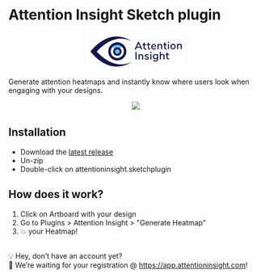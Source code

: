 <h1>Attention Insight Sketch plugin</h1>
<p align="center">
  <img width="192px" src="./images/attention-insight-logo-sketch.jpg"/>
</p>
<p>
Generate attention heatmaps and instantly know where users look when engaging with your designs.
</p>
<p align="center">
  <img width="700px" src="./images/attention-insight-sketch.gif"/>
</p>

<h2>Installation</h2> 

- Download the [latest release](https://github.com/attentioninsight/attention-insight-sketch-plugin/releases/download/1.0.0/attention_insight_sketch_plugin_1.0.0.sketchplugin.zip)
- Un-zip
- Double-click on attentioninsight.sketchplugin

<h2>How does it work?</h2>

1. Click on Artboard with your design<br />
2.  Go to Plugins > Attention Insight > "Generate Heatmap"<br />
3.  💥 your Heatmap!<br />
<br />
💡 Hey, don’t have an account yet?<br />
🎈 We’re waiting for your registration  @ <a href="https://app.attentioninsight.com">https://app.attentioninsight.com</a>!

